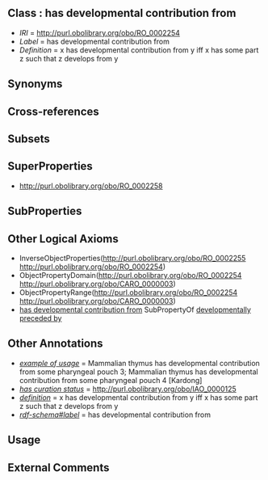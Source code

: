 
## Class : has developmental contribution from

 * *IRI* = http://purl.obolibrary.org/obo/RO_0002254
 * *Label* = has developmental contribution from
 * *Definition* = x has developmental contribution from y iff x has some part z such that z develops from y

## Synonyms


## Cross-references


## Subsets


## SuperProperties

 * <http://purl.obolibrary.org/obo/RO_0002258>

## SubProperties


## Other Logical Axioms

 * InverseObjectProperties(<http://purl.obolibrary.org/obo/RO_0002255> <http://purl.obolibrary.org/obo/RO_0002254>)
 * ObjectPropertyDomain(<http://purl.obolibrary.org/obo/RO_0002254> <http://purl.obolibrary.org/obo/CARO_0000003>)
 * ObjectPropertyRange(<http://purl.obolibrary.org/obo/RO_0002254> <http://purl.obolibrary.org/obo/CARO_0000003>)
 * [has developmental contribution from](../../RO/54/RO_0002254.md) SubPropertyOf [developmentally preceded by](../../RO/58/RO_0002258.md)

## Other Annotations

 * *[example of usage](../../IAO/12/IAO_0000112.md)* = Mammalian thymus has developmental contribution from some pharyngeal pouch 3; Mammalian thymus has developmental contribution from some pharyngeal pouch 4 [Kardong]
 * *[has curation status](../../IAO/14/IAO_0000114.md)* = http://purl.obolibrary.org/obo/IAO_0000125
 * *[definition](../../IAO/15/IAO_0000115.md)* = x has developmental contribution from y iff x has some part z such that z develops from y
 * *[rdf-schema#label](../../el/rdf-schema#label.md)* = has developmental contribution from

## Usage


## External Comments

